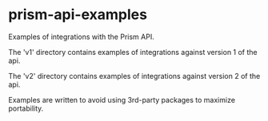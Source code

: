 # prism-api-examples
Examples of integrations with the Prism API.

The 'v1' directory contains examples of integrations against version 1 of the api.

The 'v2' directory contains examples of integrations against version 2 of the api.

Examples are written to avoid using 3rd-party packages to maximize portability.
